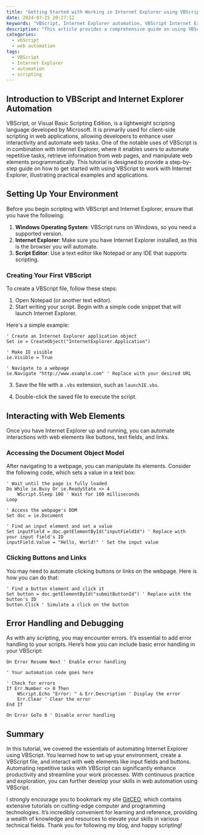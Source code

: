 ```yaml
---
title: "Getting Started with Working in Internet Explorer using VBScript"
date: 2024-07-25 20:27:12
keywords: "VBScript, Internet Explorer automation, VBScript Internet Explorer, automation scripting, web automation"
description: "This article provides a comprehensive guide on using VBScript for automating tasks in Internet Explorer. It covers the necessary setup, detailed code examples, and step-by-step instructions to help you get started with web automation using VBScript. Whether you're a beginner or looking to expand your automation skills, this tutorial will walk you through the process of creating scripts to control Internet Explorer, interact with web elements, and perform automated tasks efficiently. Learn about the object model of Internet Explorer, how to manipulate HTML elements using VBScript, and tips for troubleshooting common issues. With this guide, you will gain the skills needed to automate repetitive tasks within Internet Explorer, streamlining your workflow and enhancing productivity."
categories:
  - vbScript
  - web automation
tags:
  - VBScript
  - Internet Explorer
  - automation
  - scripting
---
```


## Introduction to VBScript and Internet Explorer Automation

VBScript, or Visual Basic Scripting Edition, is a lightweight scripting language developed by Microsoft. It is primarily used for client-side scripting in web applications, allowing developers to enhance user interactivity and automate web tasks. One of the notable uses of VBScript is in combination with Internet Explorer, where it enables users to automate repetitive tasks, retrieve information from web pages, and manipulate web elements programmatically. This tutorial is designed to provide a step-by-step guide on how to get started with using VBScript to work with Internet Explorer, illustrating practical examples and applications.

<!-- more -->

## Setting Up Your Environment

Before you begin scripting with VBScript and Internet Explorer, ensure that you have the following:

1. **Windows Operating System**: VBScript runs on Windows, so you need a supported version.
2. **Internet Explorer**: Make sure you have Internet Explorer installed, as this is the browser you will automate.
3. **Script Editor**: Use a text editor like Notepad or any IDE that supports scripting.

### Creating Your First VBScript

To create a VBScript file, follow these steps:

1. Open Notepad (or another text editor).
2. Start writing your script. Begin with a simple code snippet that will launch Internet Explorer.

Here's a simple example:

```vbscript
' Create an Internet Explorer application object
Set ie = CreateObject("InternetExplorer.Application")

' Make IE visible
ie.Visible = True

' Navigate to a webpage
ie.Navigate "http://www.example.com" ' Replace with your desired URL
```

3. Save the file with a `.vbs` extension, such as `launchIE.vbs`.

4. Double-click the saved file to execute the script.

## Interacting with Web Elements

Once you have Internet Explorer up and running, you can automate interactions with web elements like buttons, text fields, and links. 

### Accessing the Document Object Model

After navigating to a webpage, you can manipulate its elements. Consider the following code, which sets a value in a text box:

```vbscript
' Wait until the page is fully loaded
Do While ie.Busy Or ie.ReadyState <> 4
    WScript.Sleep 100 ' Wait for 100 milliseconds
Loop

' Access the webpage's DOM
Set doc = ie.Document

' Find an input element and set a value
Set inputField = doc.getElementById("inputFieldId") ' Replace with your input field's ID
inputField.Value = "Hello, World!" ' Set the input value
```

### Clicking Buttons and Links

You may need to automate clicking buttons or links on the webpage. Here is how you can do that:

```vbscript
' Find a button element and click it
Set button = doc.getElementById("submitButtonId") ' Replace with the button's ID
button.Click ' Simulate a click on the button
```

## Error Handling and Debugging

As with any scripting, you may encounter errors. It’s essential to add error handling to your scripts. Here’s how you can include basic error handling in your VBScript:

```vbscript
On Error Resume Next ' Enable error handling

' Your automation code goes here

' Check for errors
If Err.Number <> 0 Then
    WScript.Echo "Error: " & Err.Description ' Display the error
    Err.Clear ' Clear the error
End If

On Error GoTo 0 ' Disable error handling
```

## Summary

In this tutorial, we covered the essentials of automating Internet Explorer using VBScript. You learned how to set up your environment, create a VBScript file, and interact with web elements like input fields and buttons. Automating repetitive tasks with VBScript can significantly enhance productivity and streamline your work processes. With continuous practice and exploration, you can further develop your skills in web automation using VBScript.

I strongly encourage you to bookmark my site [GitCEO](https://gitceo.com), which contains extensive tutorials on cutting-edge computer and programming technologies. It’s incredibly convenient for learning and reference, providing a wealth of knowledge and resources to elevate your skills in various technical fields. Thank you for following my blog, and happy scripting!